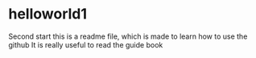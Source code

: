 # helloworld1
Second start
this is a readme file, which is made to learn how to use the github
It is really useful to read the guide book
